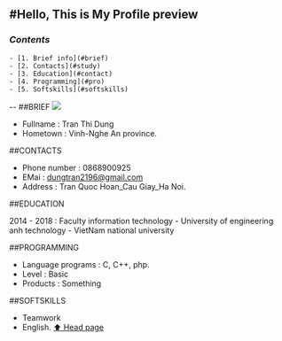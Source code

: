 
<a name="top"></a>
#Hello, This is My Profile preview
---


### *Contents*
	- [1. Brief info](#brief)
	- [2. Contacts](#study)
	- [3. Education](#contact)
	- [4. Programming](#pro)
	- [5. Softskills](#softskills)

--
##BRIEF
<a name="brief"></a>
<img src = "http://i.imgur.com/hamvivf.jpg?1">

* Fullname  : Tran Thi Dung
* Hometown  : Vinh-Nghe An province.

##CONTACTS
<a name="contacts"></a>
* Phone number  : 0868900925
* EMai          : dungtran2196@gmail.com
* Address       : Tran Quoc Hoan_Cau Giay_Ha Noi.

##EDUCATION
<a name="education"></a>

2014 - 2018 : Faculty information technology - University of engineering anh technology - VietNam national university

##PROGRAMMING
<a name ="programming"></a>
* Language programs : C, C++, php.
* Level             : Basic
* Products          : Something

##SOFTSKILLS

<a name ="softskills"></a>
* Teamwork
* English.
[ :arrow_up: Head page](#top)






